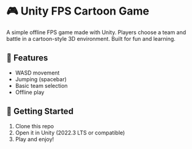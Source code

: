 # 🎮 Unity FPS Cartoon Game

A simple offline FPS game made with Unity. Players choose a team and battle in a cartoon-style 3D environment. Built for fun and learning.

## 🔧 Features

- WASD movement
- Jumping (spacebar)
- Basic team selection
- Offline play

## 🚀 Getting Started

1. Clone this repo
2. Open it in Unity (2022.3 LTS or compatible)
3. Play and enjoy!

